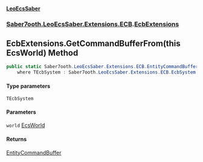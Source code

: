 #### [LeoEcsSaber](index.md 'index')
### [Saber7ooth.LeoEcsSaber.Extensions.ECB](Saber7ooth.LeoEcsSaber.Extensions.ECB.md 'Saber7ooth.LeoEcsSaber.Extensions.ECB').[EcbExtensions](EcbExtensions.md 'Saber7ooth.LeoEcsSaber.Extensions.ECB.EcbExtensions')

## EcbExtensions.GetCommandBufferFrom<TEcbSystem>(this EcsWorld) Method

```csharp
public static Saber7ooth.LeoEcsSaber.Extensions.ECB.EntityCommandBuffer GetCommandBufferFrom<TEcbSystem>(this Saber7ooth.LeoEcsSaber.EcsWorld world)
    where TEcbSystem : Saber7ooth.LeoEcsSaber.Extensions.ECB.EcbSystem;
```
#### Type parameters

<a name='Saber7ooth.LeoEcsSaber.Extensions.ECB.EcbExtensions.GetCommandBufferFrom_TEcbSystem_(thisSaber7ooth.LeoEcsSaber.EcsWorld).TEcbSystem'></a>

`TEcbSystem`
#### Parameters

<a name='Saber7ooth.LeoEcsSaber.Extensions.ECB.EcbExtensions.GetCommandBufferFrom_TEcbSystem_(thisSaber7ooth.LeoEcsSaber.EcsWorld).world'></a>

`world` [EcsWorld](EcsWorld.md 'Saber7ooth.LeoEcsSaber.EcsWorld')

#### Returns
[EntityCommandBuffer](EntityCommandBuffer.md 'Saber7ooth.LeoEcsSaber.Extensions.ECB.EntityCommandBuffer')